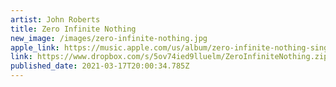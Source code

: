 ```yaml
---
artist: John Roberts
title: Zero Infinite Nothing
new_image: /images/zero-infinite-nothing.jpg
apple_link: https://music.apple.com/us/album/zero-infinite-nothing-single/1555035275
link: https://www.dropbox.com/s/5ov74ied9lluelm/ZeroInfiniteNothing.zip?dl=1
published_date: 2021-03-17T20:00:34.785Z
---
```

